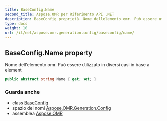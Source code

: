 ```yaml
---
title: BaseConfig.Name
second_title: Aspose.OMR per Riferimento API .NET
description: BaseConfig proprietà. Nome dellelemento omr. Può essere utilizzato in diversi casi in base a element
type: docs
weight: 10
url: /it/net/aspose.omr.generation.config/baseconfig/name/
---
```

## BaseConfig.Name property

Nome dell'elemento omr. Può essere utilizzato in diversi casi in base a element

```csharp
public abstract string Name { get; set; }
```

### Guarda anche

* class [BaseConfig](../)
* spazio dei nomi [Aspose.OMR.Generation.Config](../../baseconfig/)
* assemblea [Aspose.OMR](../../../)


